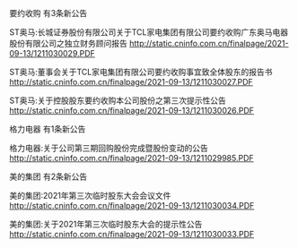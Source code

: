 要约收购 有3条新公告 

ST奥马:长城证券股份有限公司关于TCL家电集团有限公司要约收购广东奥马电器股份有限公司之独立财务顾问报告 http://static.cninfo.com.cn/finalpage/2021-09-13/1211030029.PDF 

ST奥马:董事会关于TCL家电集团有限公司要约收购事宜致全体股东的报告书 http://static.cninfo.com.cn/finalpage/2021-09-13/1211030027.PDF 

ST奥马:关于控股股东要约收购本公司股份之第三次提示性公告 http://static.cninfo.com.cn/finalpage/2021-09-13/1211030026.PDF 

格力电器 有1条新公告 

格力电器:关于公司第三期回购股份完成暨股份变动的公告 http://static.cninfo.com.cn/finalpage/2021-09-13/1211029985.PDF 

美的集团 有2条新公告 

美的集团:2021年第三次临时股东大会会议文件 http://static.cninfo.com.cn/finalpage/2021-09-13/1211030034.PDF 

美的集团:关于2021年第三次临时股东大会的提示性公告 http://static.cninfo.com.cn/finalpage/2021-09-13/1211030033.PDF 

